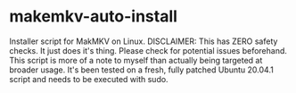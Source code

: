 # makemkv-auto-install
Installer script for MakMKV on Linux. DISCLAIMER: This has ZERO safety checks. It just does it's thing. Please check for potential issues beforehand.
This script is more of a note to myself than actually being targeted at broader usage. It's been tested on a fresh, fully patched Ubuntu 20.04.1 script and needs to be executed with sudo.
